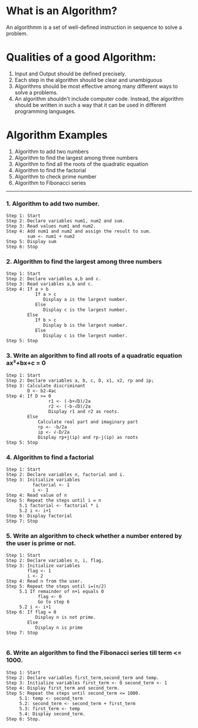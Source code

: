 # What is an Algorithm?

An algorithmm is a set of well-defined instruction in sequence to solve a problem.

# Qualities of a good Algorithm:

1. Input and Output should be defined precisely.
2. Each step in the algorithm should be clear and unambiguous
3. Algorithms should be most effective among many different ways to solve a problems.
4. An algorithm shouldn't include computer code. Instead, the algorithm should be written in such a way that it can be used in different programming languages.


# Algorithm Examples
 
  1. Algorithm to add two numbers 
  2. Algorithm to find the largest among three numbers
  3. Algorithm to find all the roots of the quadratic equation
  4. Algorithm to find the factorial
  5. Algorithm to check prime number
  6. Algorithm to Fibonacci series

----

### 1. Algorithm to add two number.


```
Step 1: Start
Step 2: Declare variables num1, num2 and sum.
Step 3: Read values num1 and num2.
Step 4: Add num1 and num2 and assign the result to sum.
        sum <- num1 + num2
Step 5: Display sum
Step 6: Stop
```

### 2. Algorithm to find the largest among three numbers


```
Step 1: Start
Step 2: Declare variables a,b and c.
Step 3: Read variables a,b and c.
Step 4: If a > b
           If a > c
              Display a is the largest number. 
           Else 
              Display c is the largest number.
        Else
           If b > c
              Display b is the largest number.
           Else
              Display c is the largest number.
Step 5: Stop  

```


### 3. Write an algorithm to find all roots of a quadratic equation ax²+bx+c = 0

```
Step 1: Start
Step 2: Declare variables a, b, c, D, x1, x2, rp and ip;
Step 3: Calculate discriminant
        D <- b2-4ac
Step 4: If D >= 0 
                r1 <- (-b+√D)/2a
                r2 <- (-b-√D)/2a
                Display r1 and r2 as roots.
        Else
            Calculate real part and imaginary part
            rp <- -b/2a
            ip <- √-D/2a
            Display rp+j(ip) and rp-j(ip) as roots
Step 5: Stop 
```

### 4. Algorithm to find a factorial


```
Step 1: Start
Step 2: Declare variables n, factorial and i.
Step 3: Initialize variables
          factorial <- 1
          i <- 1
Step 4: Read value of n
Step 5: Repeat the steps until i = n
     5.1 factorial <- factorial * i
     5.2 i <- i+1
Step 6: Display factorial
Step 7: Stop
```

### 5. Write an algorithm to check whether a number entered by the user is prime or not.


```
Step 1: Start
Step 2: Declare variables n, i, flag.
Step 3: Initialize variables
        flag <- 1
        i <- 2
Step 4: Read n from the user.
Step 5: Repeat the steps until i=(n/2)
     5.1 If remainder of n+i equals 0
            flag <- 0
            Go to step 6
     5.2 i <- i+1
Step 6: If flag = 0
           Display n is not prime.
        Else 
           Display n is prime
Step 7: Stop
     
```

### 6. Write an algorithm to find the Fibonacci series till term <= 1000.

```
Step 1: Start
Step 2: Declare variables first_term,second_term and temp.
Step 3: Initialize variables first_term <- 0 second_term <- 1
Step 4: Display first_term and second_term.
Step 5: Repeat the steps until second_term <= 1000.
     5.1: temp <- second_term
     5.2: second_term <- second_term + first_term
     5.3: first_term <- temp
     5.4: Display second_term.
Step 6: Stop.

```
 

